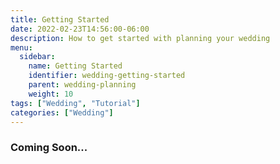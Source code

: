 ```yaml
---
title: Getting Started
date: 2022-02-23T14:56:00-06:00
description: How to get started with planning your wedding
menu:
  sidebar:
    name: Getting Started
    identifier: wedding-getting-started
    parent: wedding-planning
    weight: 10
tags: ["Wedding", "Tutorial"]
categories: ["Wedding"]
---
```


### Coming Soon...
